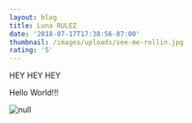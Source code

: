```yaml
---
layout: blog
title: Luna RULEZ
date: '2018-07-17T17:38:56-07:00'
thumbnail: /images/uploads/see-me-rollin.jpg
rating: '5'
---
```

HEY HEY HEY 

Hello World!!!

![null](/images/uploads/see-me-rollin.jpg)
